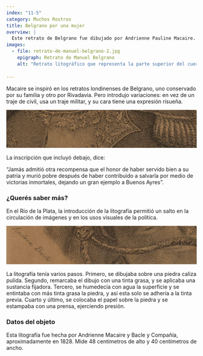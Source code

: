 ```yaml
---
index: "11-5"
category: Muchos Rostros
title: Belgrano por una mujer
overview: |
  Este retrato de Belgrano fue dibujado por Andrienne Pauline Macaire. Su firma está inscripta como Andrea Bacle, el apellido de su compañero y socio César Hippolyte Bacle. Ambos eran ginebrinos y en 1828 instalaron una imprenta litográfica de Buenos Aires. Desde ahí, hicieron una serie que promocionaron en la prensa como “retratos de los hombres más célebres”.
images:
  - file: retrato-de-manuel-belgrano-2.jpg
    epigraph: Retrato de Manuel Belgrano
    alt: "Retrato litográfico que representa la parte superior del cuerpo de Belgrano: tiene expresión risueña y viste uniforme militar. Debajo está escrito: “Don Manuel Belgrano General en Jefe de los ejércitos auxiliadores del Norte y del Alto Perú. Jamás admitió otra recompensa que el honor de haber servido bien a su patria y murió pobre después de haber contribuido a salvarla por medio de victorias inmortales, dejando un gran ejemplo a Buenos Ayres”."

---
```



Macaire se inspiró en los retratos londinenses de Belgrano, uno conservado por su familia y otro por Rivadavia. Pero introdujo variaciones: en vez de un traje de civil, usa un traje militar, y su cara tiene una expresión risueña.

![](./eje11-5-a.jpg)

La inscripción que incluyó debajo, dice:

“Jamás admitió otra recompensa que el honor de haber servido bien a su patria y murió pobre después de haber contribuido a salvarla por medio de victorias inmortales, dejando un gran ejemplo a Buenos Ayres”.

### ¿Querés saber más?
En el Río de la Plata, la introducción de la litografía permitió un salto en la circulación de imágenes y en los usos visuales de la política.

![](./eje11-5-b.jpg)

La litografía tenía varios pasos. Primero, se dibujaba sobre una piedra caliza pulida. Segundo, remarcaba el dibujo con una tinta grasa, y se aplicaba una sustancia fijadora. Tercero, se humedecía con agua la superficie y se entintaba con más tinta grasa la piedra, y así esta solo se adhería a la tinta previa. Cuarto y último, se colocaba el papel sobre la piedra y se estampaba con una prensa, ejerciendo presión.

### Datos del objeto
Esta litografía fue hecha por Andrienne Macaire y Bacle y Compañía, aproximadamente en 1828. Mide 48 centímetros de alto y 40 centímetros de ancho.

